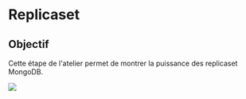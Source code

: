 # Replicaset

## Objectif

Cette étape de l'atelier permet de montrer la puissance des replicaset MongoDB. 


![](/https://github.com/kamel2k/mongodb-workshop-day/blob/master/images/replica-set-primary-with-secondary-and-arbiter.png)



